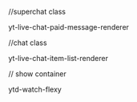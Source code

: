 //superchat class

yt-live-chat-paid-message-renderer

//chat class

yt-live-chat-item-list-renderer

// show container

ytd-watch-flexy